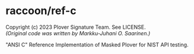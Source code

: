 #	raccoon/ref-c

Copyright (c) 2023 Plover Signature Team. See LICENSE.    
*(Original code was written by Markku-Juhani O. Saarinen.)*

"ANSI C" Reference Implementation of Masked Plover for NIST API testing.

